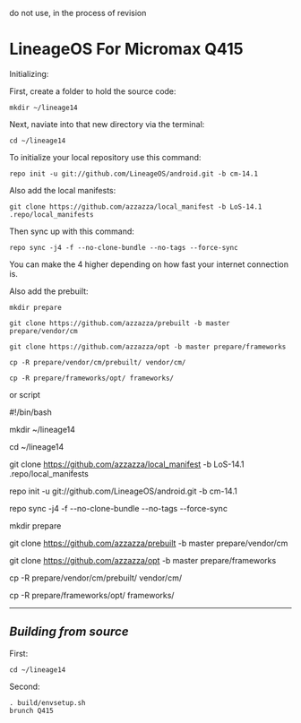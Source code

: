 do not use, in the process of revision

LineageOS For Micromax Q415
=============================

Initializing:

First, create a folder to hold the source code: 

	mkdir ~/lineage14

Next, naviate into that new directory via the terminal:

	cd ~/lineage14

To initialize your local repository use this command:

	repo init -u git://github.com/LineageOS/android.git -b cm-14.1

Also add the local manifests:

	git clone https://github.com/azzazza/local_manifest -b LoS-14.1 .repo/local_manifests

Then sync up with this command:

	repo sync -j4 -f --no-clone-bundle --no-tags --force-sync
	
You can make the 4 higher depending on how fast your internet connection is. 

Also add the prebuilt:

	mkdir prepare
	
	git clone https://github.com/azzazza/prebuilt -b master prepare/vendor/cm
	
	git clone https://github.com/azzazza/opt -b master prepare/frameworks
	
	cp -R prepare/vendor/cm/prebuilt/ vendor/cm/
	
	cp -R prepare/frameworks/opt/ frameworks/
	
or script

#!/bin/bash

mkdir ~/lineage14

cd ~/lineage14

git clone https://github.com/azzazza/local_manifest -b LoS-14.1 .repo/local_manifests

repo init -u git://github.com/LineageOS/android.git -b cm-14.1

repo sync -j4 -f --no-clone-bundle --no-tags --force-sync

mkdir prepare

git clone https://github.com/azzazza/prebuilt -b master prepare/vendor/cm

git clone https://github.com/azzazza/opt -b master prepare/frameworks

cp -R prepare/vendor/cm/prebuilt/ vendor/cm/

cp -R prepare/frameworks/opt/ frameworks/

-------------
 
_Building from source_
---------------

First:

	cd ~/lineage14

Second:

	. build/envsetup.sh
	brunch Q415
	
